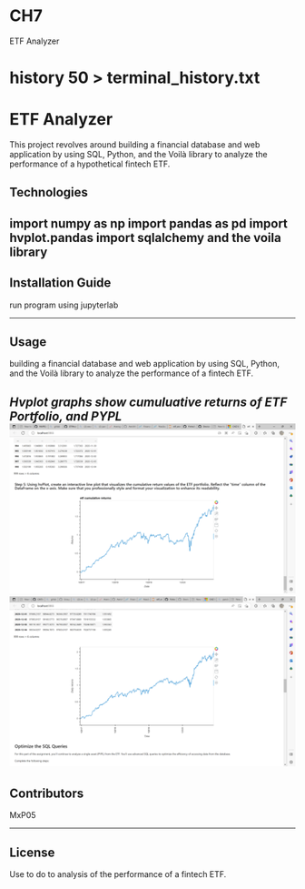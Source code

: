 # CH7
ETF Analyzer
# history 50 > terminal_history.txt

# ETF Analyzer
This project revolves around building a financial database and web application by using SQL, Python, and the Voilà library to analyze the performance of a hypothetical fintech ETF.
## Technologies

import numpy as np
import pandas as pd
import hvplot.pandas
import sqlalchemy
and the voila library
---

## Installation Guide
run program using jupyterlab

---

## Usage
building a financial database and web application by using SQL, Python, and the Voilà library to analyze the performance of a fintech ETF.

*Hvplot graphs show cumuluative returns of ETF Portfolio, and PYPL*
![visualizes the cumulative return values of the ETF portfolio](https://github.com/MxP05/CH7/blob/main/voila/voila2.png?raw=true)
![visaulizes an hvplot of the cumulative returns for PYPL](https://github.com/MxP05/CH7/blob/main/voila/voila.png?raw=true)
---

## Contributors

MxP05

---

## License
Use to do to analysis of the performance of a fintech ETF.